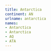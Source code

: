 ```yaml
---
title: Antarctica
continent: AN
urlname: antarctica
names:
- Antarctica
- Antarctica
- AQ
- ATA
---
```



